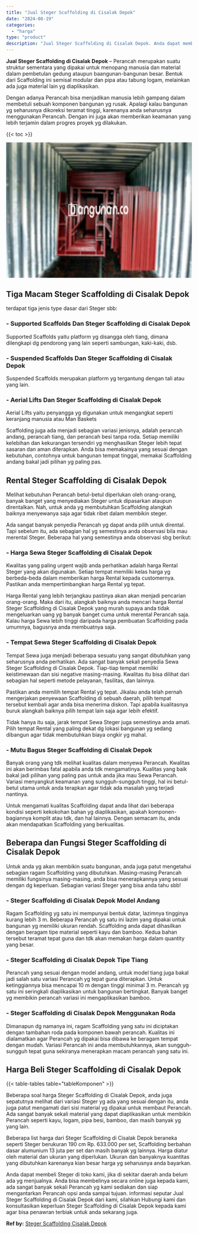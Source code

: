 ```yaml
---
title: "Jual Steger Scaffolding di Cisalak Depok"
date: "2024-08-19"
categories: 
  - "harga"
type: "product"
description: "Jual Steger Scaffolding di Cisalak Depok. Anda dapat membeli Steger di toko kami, jika di sekitar daerah anda belum ada yg menjualnya. Anda bisa membelinya s..."
---
```


**Jual Steger Scaffolding di Cisalak Depok** – Perancah merupakan suatu struktur sementara yang dipakai untuk menopang manusia dan material dalam pembetulan gedung ataupun baangunan-bangunan besar. Bentuk dari Scaffolding ini semisal modular dan pipa atau tabung logam, melainkan ada juga material lain yg diaplikasikan.

Dengan adanya Perancah bisa menjadikan manusia lebih gampang dalam membetuli sebuah komponen bangunan yg rusak. Apalagi kalau bangunan yg seharusnya dikoreksi teramat tinggi, karenanya anda seharusnya menggunakan Perancah. Dengan ini juga akan memberikan keamanan yang lebih terjamin dalam progres proyek yg dilakukan.

{{< toc >}}

![Jual Steger Scaffolding di Cisalak Depok](/images/sewa-scaffolding-steger-15.png)

## Tiga Macam Steger Scaffolding di Cisalak Depok

terdapat tiga jenis type dasar dari Steger sbb:

### \- Supported Scaffolds Dan Steger Scaffolding di Cisalak Depok

Supported Scaffolds yaitu platform yg disangga oleh tiang, dimana dilengkapi dg pendorong yang lain seperti sambungan, kaki-kaki, dsb.

### \- Suspended Scaffolds Dan Steger Scaffolding di Cisalak Depok

Suspended Scaffolds merupakan platform yg tergantung dengan tali atau yang lain.

### \- Aerial Lifts Dan Steger Scaffolding di Cisalak Depok

Aerial Lifts yaitu penyangga yg digunakan untuk mengangkat seperti keranjang manusia atau Man Baskets

Scaffolding juga ada menjadi sebagian variasi jenisnya, adalah perancah andang, perancah tiang, dan perancah besi tanpa roda. Setiap memiliki kelebihan dan kekurangan tersendiri yg menghasilkan Steger lebih tepat sasaran dan aman diterapkan. Anda bisa memakainya yang sesuai dengan kebutuhan, contohnya untuk bangunan tempat tinggal, memakai Scaffolding andang bakal jadi pilihan yg paling pas.

## Rental Steger Scaffolding di Cisalak Depok

Melihat kebutuhan Perancah betul-betul diperlukan oleh orang-orang, banyak banget yang menyediakan Steger untuk dipasarkan ataupun direntalkan. Nah, untuk anda yg membutuhkan Scaffolding alangkah baiknya menyewanya saja agar tidak ribet dalam membikin steger.

Ada sangat banyak penyedia Perancah yg dapat anda pilih untuk dirental. Tapi sebelum itu, ada sebagian hal yg semestinya anda observasi bila mau merental Steger. Beberapa hal yang semestinya anda observasi sbg berikut:

### \- Harga Sewa Steger Scaffolding di Cisalak Depok

Kwalitas yang paling urgent wajib anda perhatikan adalah harga Rental Steger yang akan digunakan. Setiap tempat memiliki kelas harga yg berbeda-beda dalam memberikan harga Rental kepada customernya. Pastikan anda mempertimbangkan harga Rental yg tepat.

Harga Rental yang lebih terjangkau pastinya akan akan menjadi pencarian orang-orang. Maka dari itu, alangkah baiknya anda mencari harga Rental Steger Scaffolding di Cisalak Depok yang murah supaya anda tidak mengeluarkan uang yg banyak banget cuma untuk merental Perancah saja. Kalau harga Sewa lebih tinggi daripada harga pembuatan Scaffolding pada umumnya, bagusnya anda membuatnya saja.

### \- Tempat Sewa Steger Scaffolding di Cisalak Depok

Tempat Sewa juga menjadi beberapa sesuatu yang sangat dibutuhkan yang seharusnya anda perhatikan. Ada sangat banyak sekali penyedia Sewa Steger Scaffolding di Cisalak Depok. Tiap-tiap tempat memiliki keistimewaan dan sisi negative masing-masing. Kwalitas itu bisa dilihat dari sebagian hal seperti metode pelayanan, fasilitas, dan lainnya.

Pastikan anda memilih tempat Rental yg tepat. Jikalau anda telah pernah mengerjakan penyewaan Scaffolding di sebuah daerah, pilih tempat tersebut kembali agar anda bisa menerima diskon. Tapi apabila kualitasnya buruk alangkah baiknya pilih tempat lain saja agar lebih efektif.

Tidak hanya itu saja, jarak tempat Sewa Steger juga semestinya anda amati. Pilih tempat Rental yang paling dekat dg lokasi bangunan yg sedang dibangun agar tidak membutuhkan biaya ongkir yg mahal.

### \- Mutu Bagus Steger Scaffolding di Cisalak Depok

Banyak orang yang tdk melihat kualitas dalam menyewa Perancah. Kwalitas ini akan berimbas fatal apabila anda tdk mengamatinya. Kualitas yang baik bakal jadi pilihan yang paling pas untuk anda jika mau Sewa Perancah. Variasi menyangkut keamanan yang sungguh-sungguh tinggi, hal ini betul-betul utama untuk anda terapkan agar tidak ada masalah yang terjadi nantinya.

Untuk mengamati kualitas Scaffolding dapat anda lihat dari beberapa kondisi seperti kekokohan bahan yg diaplikasikan, apakah komponen-bagiannya komplit atau tdk, dan hal lainnya. Dengan semacam itu, anda akan mendapatkan Scaffolding yang berkualitas.

## Beberapa dan Fungsi Steger Scaffolding di Cisalak Depok

Untuk anda yg akan membikin suatu bangunan, anda juga patut mengetahui sebagian ragam Scaffolding yang dibutuhkan. Masing-masing Perancah memiliki fungsinya masing-masing, anda bisa menerapkannya yang sesuai dengan dg keperluan. Sebagian variasi Steger yang bisa anda tahu sbb!

### \- Steger Scaffolding di Cisalak Depok Model Andang

Ragam Scaffolding yg satu ini mempunyai bentuk datar, lazimnya tingginya kurang lebih 3 m. Beberapa Perancah yg satu ini lazim yang dipakai untuk bangunan yg memiliki ukuran rendah. Scaffolding anda dapat dihasilkan dengan beragam tipe material seperti kayu dan bamboo. Kedua bahan tersebut teramat tepat guna dan tdk akan memakan harga dalam quantity yang besar.

### \- Steger Scaffolding di Cisalak Depok Tipe Tiang

Perancah yang sesuai dengan model andang, untuk model tiang juga bakal jadi salah satu variasi Perancah yg tepat guna diterapkan. Untuk ketinggiannya bisa mencapai 10 m dengan tinggi minimal 3 m. Perancah yg satu ini seringkali diaplikasikan untuk bangunan bertingkat. Banyak banget yg membikin perancah variasi ini mengaplikasikan bamboo.

### \- Steger Scaffolding di Cisalak Depok Menggunakan Roda

Dimanapun dg namanya ini, ragam Scaffolding yang satu ini diciptakan dengan tambahan roda pada komponen bawah perancah. Kualitas ini dialamatkan agar Perancah yg dipakai bisa dibawa ke beragam tempat dengan mudah. Variasi Perancah ini anda membutuhkannya, akan sungguh-sungguh tepat guna sekiranya menerapkan macam perancah yang satu ini.

## Harga Beli Steger Scaffolding di Cisalak Depok

{{< table-tables table="tableKomponen" >}}

Beberapa soal harga Steger Scaffolding di Cisalak Depok, anda juga sepatutnya melihat dari variasi Steger yg ada yang sesuai dengan itu, anda juga patut mengamati dari sisi material yg dipakai untuk membaut Perancah. Ada sangat banyak sekali material yang dapat diaplikasikan untuk membikin Perancah seperti kayu, logam, pipa besi, bamboo, dan masih banyak yg yang lain.

Beberapa list harga dari Steger Scaffolding di Cisalak Depok beraneka seperti Steger berukuran 190 cm Rp. 633.000 per set, Scaffolding berbahan dasar alumunium 13 juta per set dan masih banyak yg lainnya. Harga diatur oleh material dan ukuran yang diperlukan. Ukuran dan banyaknya kuantitas yang dibutuhkan karenanya kian besar harga yg seharusnya anda bayarkan.

Anda dapat membeli Steger di toko kami, jika di sekitar daerah anda belum ada yg menjualnya. Anda bisa membelinya secara online juga kepada kami, ada sangat banyak sekali Perancah yg kami sediakan dan siap mengantarkan Perancah opsi anda sampai tujuan. informasi seputar Jual Steger Scaffolding di Cisalak Depok dari kami, silahkan Hubungi kami dan konsultasikan keperluan Steger Scaffolding di Cisalak Depok kepada kami agar bisa penawran terbiak untuk anda sekarang juga.

**Ref by:** [Steger Scaffolding Cisalak Depok](https://id.wikipedia.org/wiki/Steger)
